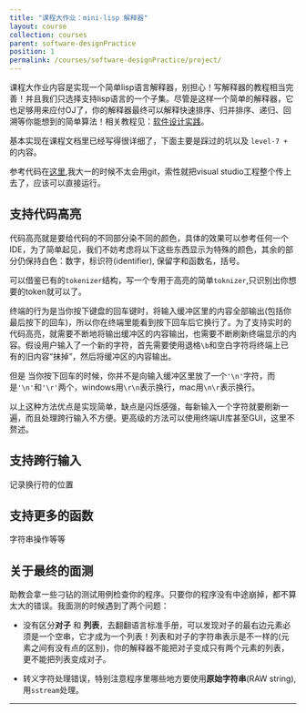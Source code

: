 ```yaml
---
title: "课程大作业：mini-lisp 解释器"
layout: course
collection: courses
parent: software-designPractice
position: 1
permalink: /courses/software-designPractice/project/
---
```


课程大作业内容是实现一个简单lisp语言解释器，别担心！写解释器的教程相当完善！并且我们只选择支持lisp语言的一个子集。尽管是这样一个简单的解释器，它也足够用来应付OJ了，你的解释器最终可以解释快速排序、归并排序、递归、回溯等你能想到的简单算法！相关教程见：[软件设计实践](https://pku-software.github.io/)。

基本实现在课程文档里已经写得很详细了，下面主要是踩过的坑以及 `level-7 +` 的内容。

参考代码在[这里](https://github.com/SnoooowyOwl/mini-lisp),我大一的时候不太会用git，索性就把visual studio工程整个传上去了，应该可以直接运行。
## 支持代码高亮
代码高亮就是要给代码的不同部分染不同的颜色，具体的效果可以参考任何一个IDE，为了简单起见，我们不妨考虑将以下这些东西显示为特殊的颜色，其余的部分仍保持白色：数字，标识符(identifier), 保留字和函数名，括号。

可以借鉴已有的`tokenizer`结构，写一个专用于高亮的简单`toknizer`,只识别出你想要的token就可以了。

终端的行为是当你按下键盘的回车键时，将输入缓冲区里的内容全部输出(包括你最后按下的回车)，所以你在终端里能看到按下回车后它换行了。为了支持实时的代码高亮，就需要不断地将输出缓冲区的内容输出，也需要不断刷新终端显示的内容。假设用户输入了一个新的字符，首先需要使用退格`\b`和空白字符将终端上已有的旧内容“抹掉”，然后将缓冲区的内容输出。

但是 当你按下回车的时候，你并不是向输入缓冲区里放了一个`'\n'`字符，而是`'\n'`和`'\r'`两个，windows用`\r\n`表示换行，mac用`\n\r`表示换行。

以上这种方法优点是实现简单，缺点是闪烁感强，每新输入一个字符就要刷新一遍，而且处理跨行输入不方便。更高级的方法可以使用终端UI库甚至GUI，这里不赘述。

## 支持跨行输入

记录换行符的位置
## 支持更多的函数
字符串操作等等

## 关于最终的面测
助教会拿一些刁钻的测试用例检查你的程序。只要你的程序没有中途崩掉，都不算太大的错误。我面测的时候遇到了两个问题：

- 没有区分**对子** 和 **列表**，去翻翻语言标准手册，可以发现对子的最右边元素必须是一个空串，它才成为一个列表！列表和对子的字符串表示是不一样的(元素之间有没有点的区别)，你的解释器不能把对子变成只有两个元素的列表，更不能把列表变成对子。

- 转义字符处理错误，特别注意程序里哪些地方要使用**原始字符串**(RAW string),用`sstream`处理。

---